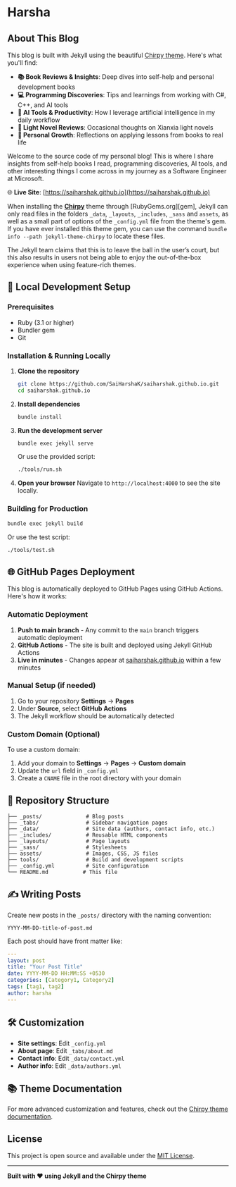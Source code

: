# Harsha

## About This Blog

This blog is built with Jekyll using the beautiful [Chirpy theme][chirpy]. Here's what you'll find:

- **📚 Book Reviews & Insights**: Deep dives into self-help and personal development books
- **💻 Programming Discoveries**: Tips and learnings from working with C#, C++, and AI tools
- **🤖 AI Tools & Productivity**: How I leverage artificial intelligence in my daily workflow
- **📖 Light Novel Reviews**: Occasional thoughts on Xianxia light novels
- **🎯 Personal Growth**: Reflections on applying lessons from books to real life

Welcome to the source code of my personal blog! This is where I share insights from self-help books I read, programming discoveries, AI tools, and other interesting things I come across in my journey as a Software Engineer at Microsoft.

🌐 **Live Site**: [https://saiharshak.github.io](https://saiharshak.github.io)

When installing the [**Chirpy**][chirpy] theme through [RubyGems.org][gem], Jekyll can only read files in the folders
`_data`, `_layouts`, `_includes`, `_sass` and `assets`, as well as a small part of options of the `_config.yml` file
from the theme's gem. If you have ever installed this theme gem, you can use the command
`bundle info --path jekyll-theme-chirpy` to locate these files.

The Jekyll team claims that this is to leave the ball in the user’s court, but this also results in users not being
able to enjoy the out-of-the-box experience when using feature-rich themes.

## 🚀 Local Development Setup

### Prerequisites
- Ruby (3.1 or higher)
- Bundler gem
- Git

### Installation & Running Locally

1. **Clone the repository**
   ```bash
   git clone https://github.com/SaiHarshaK/saiharshak.github.io.git
   cd saiharshak.github.io
   ```

2. **Install dependencies**
   ```bash
   bundle install
   ```

3. **Run the development server**
   ```bash
   bundle exec jekyll serve
   ```
   Or use the provided script:
   ```bash
   ./tools/run.sh
   ```

4. **Open your browser**
   Navigate to `http://localhost:4000` to see the site locally.

### Building for Production
```bash
bundle exec jekyll build
```
Or use the test script:
```bash
./tools/test.sh
```

## 🌐 GitHub Pages Deployment

This blog is automatically deployed to GitHub Pages using GitHub Actions. Here's how it works:

### Automatic Deployment
1. **Push to main branch** - Any commit to the `main` branch triggers automatic deployment
2. **GitHub Actions** - The site is built and deployed using Jekyll GitHub Actions
3. **Live in minutes** - Changes appear at [saiharshak.github.io](https://saiharshak.github.io) within a few minutes

### Manual Setup (if needed)
1. Go to your repository **Settings** → **Pages**
2. Under **Source**, select **GitHub Actions**
3. The Jekyll workflow should be automatically detected

### Custom Domain (Optional)
To use a custom domain:
1. Add your domain to **Settings** → **Pages** → **Custom domain**
2. Update the `url` field in `_config.yml`
3. Create a `CNAME` file in the root directory with your domain

## 📁 Repository Structure

```
├── _posts/              # Blog posts
├── _tabs/               # Sidebar navigation pages
├── _data/               # Site data (authors, contact info, etc.)
├── _includes/           # Reusable HTML components
├── _layouts/            # Page layouts
├── _sass/               # Stylesheets
├── assets/              # Images, CSS, JS files
├── tools/               # Build and development scripts
├── _config.yml          # Site configuration
└── README.md           # This file
```

## ✍️ Writing Posts

Create new posts in the `_posts/` directory with the naming convention:
```
YYYY-MM-DD-title-of-post.md
```

Each post should have front matter like:
```yaml
---
layout: post
title: "Your Post Title"
date: YYYY-MM-DD HH:MM:SS +0530
categories: [Category1, Category2]
tags: [tag1, tag2]
author: harsha
---
```

## 🛠️ Customization

- **Site settings**: Edit `_config.yml`
- **About page**: Edit `_tabs/about.md`
- **Contact info**: Edit `_data/contact.yml`
- **Author info**: Edit `_data/authors.yml`

## 📚 Theme Documentation

For more advanced customization and features, check out the [Chirpy theme documentation](https://github.com/cotes2020/jekyll-theme-chirpy/wiki).

## License

This project is open source and available under the [MIT License][mit].

---

**Built with ❤️ using Jekyll and the Chirpy theme**

[chirpy]: https://github.com/cotes2020/jekyll-theme-chirpy/
[mit]: https://github.com/cotes2020/chirpy-starter/blob/master/LICENSE
